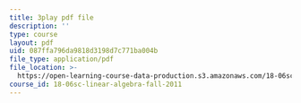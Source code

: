 ```yaml
---
title: 3play pdf file
description: ''
type: course
layout: pdf
uid: 087ffa796da9818d3198d7c771ba004b
file_type: application/pdf
file_location: >-
  https://open-learning-course-data-production.s3.amazonaws.com/18-06sc-linear-algebra-fall-2011/087ffa796da9818d3198d7c771ba004b_-eA2D_rIcNA.pdf
course_id: 18-06sc-linear-algebra-fall-2011
---
```

